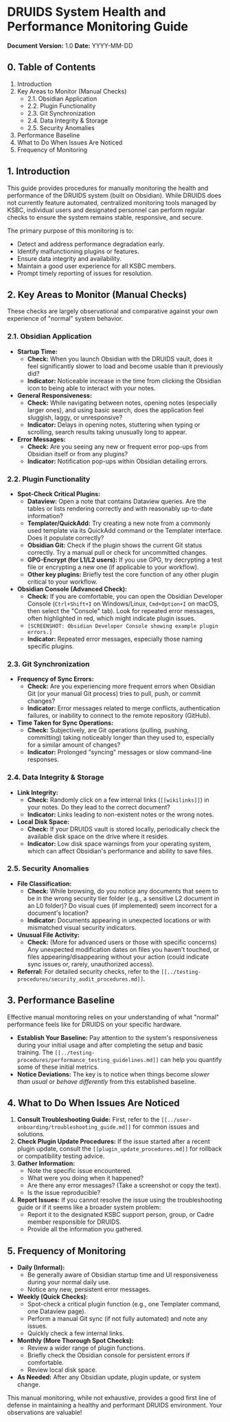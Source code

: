 # DRUIDS System Health and Performance Monitoring Guide

**Document Version:** 1.0
**Date:** YYYY-MM-DD

## 0. Table of Contents
1.  Introduction
2.  Key Areas to Monitor (Manual Checks)
    *   2.1. Obsidian Application
    *   2.2. Plugin Functionality
    *   2.3. Git Synchronization
    *   2.4. Data Integrity & Storage
    *   2.5. Security Anomalies
3.  Performance Baseline
4.  What to Do When Issues Are Noticed
5.  Frequency of Monitoring

## 1. Introduction

This guide provides procedures for manually monitoring the health and performance of the DRUIDS system (built on Obsidian). While DRUIDS does not currently feature automated, centralized monitoring tools managed by KSBC, individual users and designated personnel can perform regular checks to ensure the system remains stable, responsive, and secure.

The primary purpose of this monitoring is to:
*   Detect and address performance degradation early.
*   Identify malfunctioning plugins or features.
*   Ensure data integrity and availability.
*   Maintain a good user experience for all KSBC members.
*   Prompt timely reporting of issues for resolution.

## 2. Key Areas to Monitor (Manual Checks)

These checks are largely observational and comparative against your own experience of "normal" system behavior.

### 2.1. Obsidian Application

*   **Startup Time:**
    *   **Check:** When you launch Obsidian with the DRUIDS vault, does it feel significantly slower to load and become usable than it previously did?
    *   **Indicator:** Noticeable increase in the time from clicking the Obsidian icon to being able to interact with your notes.
*   **General Responsiveness:**
    *   **Check:** While navigating between notes, opening notes (especially larger ones), and using basic search, does the application feel sluggish, laggy, or unresponsive?
    *   **Indicator:** Delays in opening notes, stuttering when typing or scrolling, search results taking unusually long to appear.
*   **Error Messages:**
    *   **Check:** Are you seeing any new or frequent error pop-ups from Obsidian itself or from any plugins?
    *   **Indicator:** Notification pop-ups within Obsidian detailing errors.

### 2.2. Plugin Functionality

*   **Spot-Check Critical Plugins:**
    *   **Dataview:** Open a note that contains Dataview queries. Are the tables or lists rendering correctly and with reasonably up-to-date information?
    *   **Templater/QuickAdd:** Try creating a new note from a commonly used template via its QuickAdd command or the Templater interface. Does it populate correctly?
    *   **Obsidian Git:** Check if the plugin shows the current Git status correctly. Try a manual pull or check for uncommitted changes.
    *   **GPG-Encrypt (for L1/L2 users):** If you use GPG, try decrypting a test file or encrypting a new one (if applicable to your workflow).
    *   **Other key plugins:** Briefly test the core function of any other plugin critical to your workflow.
*   **Obsidian Console (Advanced Check):**
    *   **Check:** If you are comfortable, you can open the Obsidian Developer Console (`Ctrl+Shift+I` on Windows/Linux, `Cmd+Option+I` on macOS, then select the "Console" tab). Look for repeated error messages, often highlighted in red, which might indicate plugin issues.
    *   `[SCREENSHOT: Obsidian Developer Console showing example plugin errors.]`
    *   **Indicator:** Repeated error messages, especially those naming specific plugins.

### 2.3. Git Synchronization

*   **Frequency of Sync Errors:**
    *   **Check:** Are you experiencing more frequent errors when Obsidian Git (or your manual Git process) tries to pull, push, or commit changes?
    *   **Indicator:** Error messages related to merge conflicts, authentication failures, or inability to connect to the remote repository (GitHub).
*   **Time Taken for Sync Operations:**
    *   **Check:** Subjectively, are Git operations (pulling, pushing, committing) taking noticeably longer than they used to, especially for a similar amount of changes?
    *   **Indicator:** Prolonged "syncing" messages or slow command-line responses.

### 2.4. Data Integrity & Storage

*   **Link Integrity:**
    *   **Check:** Randomly click on a few internal links (`[[wikilinks]]`) in your notes. Do they lead to the correct document?
    *   **Indicator:** Links leading to non-existent notes or the wrong notes.
*   **Local Disk Space:**
    *   **Check:** If your DRUIDS vault is stored locally, periodically check the available disk space on the drive where it resides.
    *   **Indicator:** Low disk space warnings from your operating system, which can affect Obsidian's performance and ability to save files.

### 2.5. Security Anomalies

*   **File Classification:**
    *   **Check:** While browsing, do you notice any documents that seem to be in the wrong security tier folder (e.g., a sensitive L2 document in an L0 folder)? Do visual cues (if implemented) seem incorrect for a document's location?
    *   **Indicator:** Documents appearing in unexpected locations or with mismatched visual security indicators.
*   **Unusual File Activity:**
    *   **Check:** (More for advanced users or those with specific concerns) Any unexpected modification dates on files you haven't touched, or files appearing/disappearing without your action (could indicate sync issues or, rarely, unauthorized access).
*   **Referral:** For detailed security checks, refer to the `[[../testing-procedures/security_audit_procedures.md]]`.

## 3. Performance Baseline

Effective manual monitoring relies on your understanding of what "normal" performance feels like for DRUIDS on your specific hardware.

*   **Establish Your Baseline:** Pay attention to the system's responsiveness during your initial usage and after completing the setup and basic training. The `[[../testing-procedures/performance_testing_guidelines.md]]` can help you quantify some of these initial metrics.
*   **Notice Deviations:** The key is to notice when things become *slower than usual* or *behave differently* from this established baseline.

## 4. What to Do When Issues Are Noticed

1.  **Consult Troubleshooting Guide:** First, refer to the `[[../user-onboarding/troubleshooting_guide.md]]` for common issues and solutions.
2.  **Check Plugin Update Procedures:** If the issue started after a recent plugin update, consult the `[[plugin_update_procedures.md]]` for rollback or compatibility testing advice.
3.  **Gather Information:**
    *   Note the specific issue encountered.
    *   What were you doing when it happened?
    *   Are there any error messages? (Take a screenshot or copy the text).
    *   Is the issue reproducible?
4.  **Report Issues:** If you cannot resolve the issue using the troubleshooting guide or if it seems like a broader system problem:
    *   Report it to the designated KSBC support person, group, or Cadre member responsible for DRUIDS.
    *   Provide all the information you gathered.

## 5. Frequency of Monitoring

*   **Daily (Informal):**
    *   Be generally aware of Obsidian startup time and UI responsiveness during your normal daily use.
    *   Notice any new, persistent error messages.
*   **Weekly (Quick Checks):**
    *   Spot-check a critical plugin function (e.g., one Templater command, one Dataview page).
    *   Perform a manual Git sync (if not fully automated) and note any issues.
    *   Quickly check a few internal links.
*   **Monthly (More Thorough Spot Checks):**
    *   Review a wider range of plugin functions.
    *   Briefly check the Obsidian console for persistent errors if comfortable.
    *   Review local disk space.
*   **As Needed:** After any Obsidian update, plugin update, or system change.

This manual monitoring, while not exhaustive, provides a good first line of defense in maintaining a healthy and performant DRUIDS environment. Your observations are valuable!
